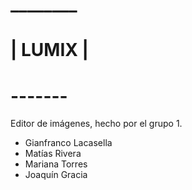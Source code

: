 #  ________
# | LUMIX |                                                           
#  -------
Editor de imágenes, hecho por el grupo 1.
* Gianfranco Lacasella
* Matías Rivera 
* Mariana Torres
* Joaquín Gracia
